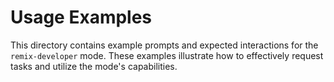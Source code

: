 # Usage Examples

This directory contains example prompts and expected interactions for the `remix-developer` mode. These examples illustrate how to effectively request tasks and utilize the mode's capabilities.